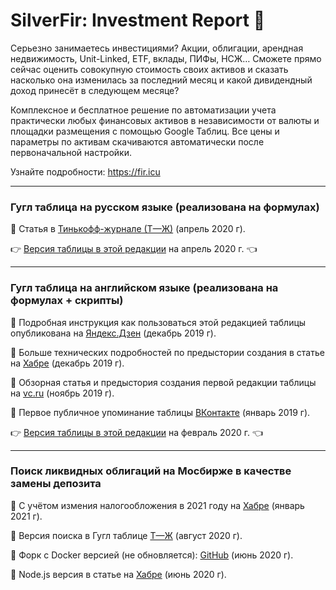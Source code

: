 # SilverFir: Investment Report :evergreen_tree:
Серьезно занимаетесь инвестициями? Акции, облигации, арендная недвижимость, Unit-Linked, ETF, вклады, ПИФы, НСЖ… Сможете прямо сейчас оценить совокупную стоимость своих активов и сказать насколько она изменилась за последний месяц и какой дивидендный доход принесёт в следующем месяце?

Комплексное и бесплатное решение по автоматизации учета практически любых финансовых активов в независимости от валюты и площадки размещения с помощью Google Таблиц. Все цены и параметры по активам скачиваются автоматически после первоначальной настройки.

Узнайте подробности: https://fir.icu

* * * * *

### Гугл таблица на русском языке (реализована на формулах)
:round_pushpin: Статья в [Тинькофф-журнале (Т—Ж)](https://journal.tinkoff.ru/investment-report/) (апрель 2020 г).

:point_right: [Версия таблицы в этой редакции](https://docs.google.com/spreadsheets/d/12WxMr2dpx9tHUVGU5uL0KCmlj3khIP6PI9cZ0xLmbuA/edit?usp=sharing) на апрель 2020 г. :point_left:

* * * * *

### Гугл таблица на английском языке (реализована на формулах + скрипты)
:round_pushpin: Подробная инструкция как пользоваться этой редакцией таблицы опубликована на [Яндекс.Дзен](https://zen.yandex.ru/media/id/5dfb4f5af73d9d00ae13157e/googletablica-pomojet-podschitat-vashi-finansovye-aktivy--5dfb53f91febd400b9d08780?ref=github.com) (декабрь 2019 г).

:round_pushpin: Больше технических подробностей по предыстории создания в статье на [Хабре](https://habr.com/ru/post/477920/#Google) (декабрь 2019 г).

:round_pushpin: Обзорная статья и предыстория создания первой редакции таблицы на [vc.ru](https://vc.ru/finance/92990-upravlencheskiy-uchet-lichnyh-aktivov) (ноябрь 2019 г).

:round_pushpin: Первое публичное упоминание таблицы [ВКонтакте](https://vk.com/mshardin?w=wall1763465_1791) (январь 2019 г).

:point_right: [Версия таблицы в этой редакции](https://docs.google.com/spreadsheets/d/1iNhWf2WdEFzD41gd6Zl98ILGu4KBg8Hr9gETJHr-4bc/edit?usp=sharing) на февраль 2020 г. :point_left:

* * * * *
### Поиск ликвидных облигаций на Мосбирже в качестве замены депозита
:round_pushpin: С учётом измения налогообложения в 2021 году на [Хабре](https://habr.com/ru/post/533016/) (январь 2021 г).

:round_pushpin: Версия поиска в Гугл таблице [Т—Ж](https://journal.tinkoff.ru/moex-bond-search/) (август 2020 г).

:round_pushpin: Форк с Docker версией (не обновляется): [GitHub](https://github.com/supaflyster/SilverFir-Investment-Report) (июнь 2020 г).

:round_pushpin: Node.js версия в статье на [Хабре](https://habr.com/ru/post/506720/) (июнь 2020 г).




